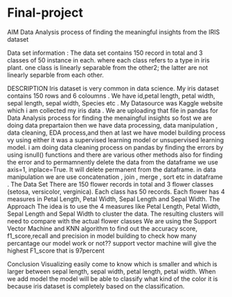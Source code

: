 # Final-project
AIM Data Analysis process of finding the meaningful insights from the IRIS dataset

Data set information : The data set contains 150 record in total and 3 classes of 50 instance in each. where each class refers to a type in iris plant. one class is linearly separable from the other2; the latter are not linearly separble from each other.

DESCRIPTION Iris dataset is very common in data science. My iris dataset contains 150 rows and 6 coloumns . We have id,petal length, petal width, sepal length, sepal width, Species etc . My Datasource was Kaggle website which i am collected my iris data . We are uploading that file in pandas for Data Analysis process for finding the menaingful insights so fost we are doing data prepartaion then we have data processing, data manipulation , data cleaning, EDA process,and then at last we have model building process vy using either it was a supervised learning model or unsupervised learning model. i am doing data cleaning process on pandas by finding the errors by using isnull() functions and there are various other methods also for finding the error and to permamnently delete the data from the dataframe we use axis=1, inplace=True. It will delete permanent from the dataframe. in data manipulation we are use concatenation , join , merge , sort etc in dataframe . The Data Set There are 150 flower records in total and 3 flower classes (setosa, versicolor, verginica). Each class has 50 records. Each flower has 4 measures in Petal Length, Petal Width, Sepal Length and Sepal Width. The Approach The idea is to use the 4 measures like Petal Length, Petal Width, Sepal Length and Sepal Width to cluster the data. The resulting clusters will need to compare with the actual flower classes We are using the Support Vector Machine and KNN algorithm to find out the accuracy score, f1_score,recall and precision in model building to check how many percantage our model work or not?? support vector machine will give the highest F1_score that is 97percent

Conclusion Visualizing easily come to know which is smaller and which is larger between sepal length, sepal width, petal length, petal width. When we add model the model will be able to classify what kind of the color it is because iris dataset is completely based on the classification.
